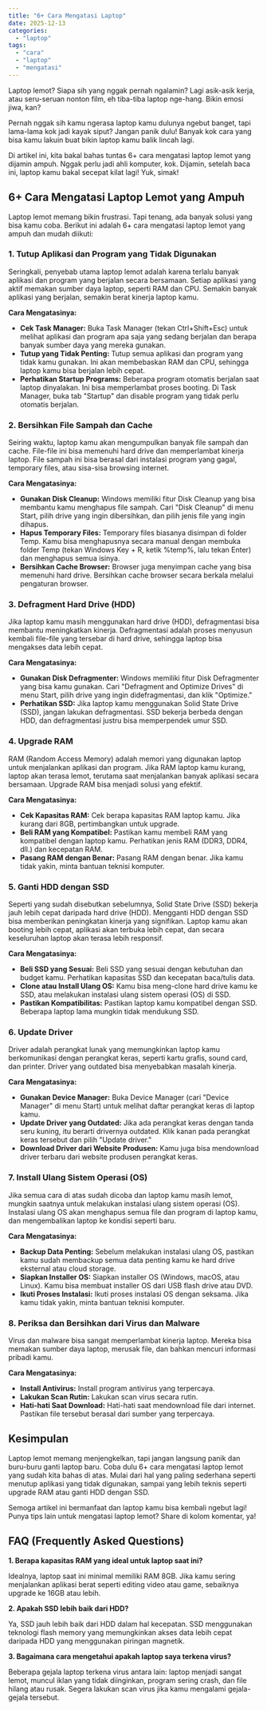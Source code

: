 ```yaml
---
title: "6+ Cara Mengatasi Laptop"
date: 2025-12-13
categories: 
  - "laptop"
tags: 
  - "cara"
  - "laptop"
  - "mengatasi"
---
```


Laptop lemot? Siapa sih yang nggak pernah ngalamin? Lagi asik-asik kerja, atau seru-seruan nonton film, eh tiba-tiba laptop nge-hang. Bikin emosi jiwa, kan?

Pernah nggak sih kamu ngerasa laptop kamu dulunya ngebut banget, tapi lama-lama kok jadi kayak siput? Jangan panik dulu! Banyak kok cara yang bisa kamu lakuin buat bikin laptop kamu balik lincah lagi.

Di artikel ini, kita bakal bahas tuntas 6+ cara mengatasi laptop lemot yang dijamin ampuh. Nggak perlu jadi ahli komputer, kok. Dijamin, setelah baca ini, laptop kamu bakal secepat kilat lagi! Yuk, simak!

## 6+ Cara Mengatasi Laptop Lemot yang Ampuh

Laptop lemot memang bikin frustrasi. Tapi tenang, ada banyak solusi yang bisa kamu coba. Berikut ini adalah 6+ cara mengatasi laptop lemot yang ampuh dan mudah diikuti:

### 1\. Tutup Aplikasi dan Program yang Tidak Digunakan

Seringkali, penyebab utama laptop lemot adalah karena terlalu banyak aplikasi dan program yang berjalan secara bersamaan. Setiap aplikasi yang aktif memakan sumber daya laptop, seperti RAM dan CPU. Semakin banyak aplikasi yang berjalan, semakin berat kinerja laptop kamu.

**Cara Mengatasinya:**

- **Cek Task Manager:** Buka Task Manager (tekan Ctrl+Shift+Esc) untuk melihat aplikasi dan program apa saja yang sedang berjalan dan berapa banyak sumber daya yang mereka gunakan.
- **Tutup yang Tidak Penting:** Tutup semua aplikasi dan program yang tidak kamu gunakan. Ini akan membebaskan RAM dan CPU, sehingga laptop kamu bisa berjalan lebih cepat.
- **Perhatikan Startup Programs:** Beberapa program otomatis berjalan saat laptop dinyalakan. Ini bisa memperlambat proses booting. Di Task Manager, buka tab "Startup" dan disable program yang tidak perlu otomatis berjalan.

### 2\. Bersihkan File Sampah dan Cache

Seiring waktu, laptop kamu akan mengumpulkan banyak file sampah dan cache. File-file ini bisa memenuhi hard drive dan memperlambat kinerja laptop. File sampah ini bisa berasal dari instalasi program yang gagal, temporary files, atau sisa-sisa browsing internet.

**Cara Mengatasinya:**

- **Gunakan Disk Cleanup:** Windows memiliki fitur Disk Cleanup yang bisa membantu kamu menghapus file sampah. Cari "Disk Cleanup" di menu Start, pilih drive yang ingin dibersihkan, dan pilih jenis file yang ingin dihapus.
- **Hapus Temporary Files:** Temporary files biasanya disimpan di folder Temp. Kamu bisa menghapusnya secara manual dengan membuka folder Temp (tekan Windows Key + R, ketik %temp%, lalu tekan Enter) dan menghapus semua isinya.
- **Bersihkan Cache Browser:** Browser juga menyimpan cache yang bisa memenuhi hard drive. Bersihkan cache browser secara berkala melalui pengaturan browser.

### 3\. Defragment Hard Drive (HDD)

Jika laptop kamu masih menggunakan hard drive (HDD), defragmentasi bisa membantu meningkatkan kinerja. Defragmentasi adalah proses menyusun kembali file-file yang tersebar di hard drive, sehingga laptop bisa mengakses data lebih cepat.

**Cara Mengatasinya:**

- **Gunakan Disk Defragmenter:** Windows memiliki fitur Disk Defragmenter yang bisa kamu gunakan. Cari "Defragment and Optimize Drives" di menu Start, pilih drive yang ingin didefragmentasi, dan klik "Optimize."
- **Perhatikan SSD:** Jika laptop kamu menggunakan Solid State Drive (SSD), jangan lakukan defragmentasi. SSD bekerja berbeda dengan HDD, dan defragmentasi justru bisa memperpendek umur SSD.

### 4\. Upgrade RAM

RAM (Random Access Memory) adalah memori yang digunakan laptop untuk menjalankan aplikasi dan program. Jika RAM laptop kamu kurang, laptop akan terasa lemot, terutama saat menjalankan banyak aplikasi secara bersamaan. Upgrade RAM bisa menjadi solusi yang efektif.

**Cara Mengatasinya:**

- **Cek Kapasitas RAM:** Cek berapa kapasitas RAM laptop kamu. Jika kurang dari 8GB, pertimbangkan untuk upgrade.
- **Beli RAM yang Kompatibel:** Pastikan kamu membeli RAM yang kompatibel dengan laptop kamu. Perhatikan jenis RAM (DDR3, DDR4, dll.) dan kecepatan RAM.
- **Pasang RAM dengan Benar:** Pasang RAM dengan benar. Jika kamu tidak yakin, minta bantuan teknisi komputer.

### 5\. Ganti HDD dengan SSD

Seperti yang sudah disebutkan sebelumnya, Solid State Drive (SSD) bekerja jauh lebih cepat daripada hard drive (HDD). Mengganti HDD dengan SSD bisa memberikan peningkatan kinerja yang signifikan. Laptop kamu akan booting lebih cepat, aplikasi akan terbuka lebih cepat, dan secara keseluruhan laptop akan terasa lebih responsif.

**Cara Mengatasinya:**

- **Beli SSD yang Sesuai:** Beli SSD yang sesuai dengan kebutuhan dan budget kamu. Perhatikan kapasitas SSD dan kecepatan baca/tulis data.
- **Clone atau Install Ulang OS:** Kamu bisa meng-clone hard drive kamu ke SSD, atau melakukan instalasi ulang sistem operasi (OS) di SSD.
- **Pastikan Kompatibilitas:** Pastikan laptop kamu kompatibel dengan SSD. Beberapa laptop lama mungkin tidak mendukung SSD.

### 6\. Update Driver

Driver adalah perangkat lunak yang memungkinkan laptop kamu berkomunikasi dengan perangkat keras, seperti kartu grafis, sound card, dan printer. Driver yang outdated bisa menyebabkan masalah kinerja.

**Cara Mengatasinya:**

- **Gunakan Device Manager:** Buka Device Manager (cari "Device Manager" di menu Start) untuk melihat daftar perangkat keras di laptop kamu.
- **Update Driver yang Outdated:** Jika ada perangkat keras dengan tanda seru kuning, itu berarti drivernya outdated. Klik kanan pada perangkat keras tersebut dan pilih "Update driver."
- **Download Driver dari Website Produsen:** Kamu juga bisa mendownload driver terbaru dari website produsen perangkat keras.

### 7\. Install Ulang Sistem Operasi (OS)

Jika semua cara di atas sudah dicoba dan laptop kamu masih lemot, mungkin saatnya untuk melakukan instalasi ulang sistem operasi (OS). Instalasi ulang OS akan menghapus semua file dan program di laptop kamu, dan mengembalikan laptop ke kondisi seperti baru.

**Cara Mengatasinya:**

- **Backup Data Penting:** Sebelum melakukan instalasi ulang OS, pastikan kamu sudah membackup semua data penting kamu ke hard drive eksternal atau cloud storage.
- **Siapkan Installer OS:** Siapkan installer OS (Windows, macOS, atau Linux). Kamu bisa membuat installer OS dari USB flash drive atau DVD.
- **Ikuti Proses Instalasi:** Ikuti proses instalasi OS dengan seksama. Jika kamu tidak yakin, minta bantuan teknisi komputer.

### 8\. Periksa dan Bersihkan dari Virus dan Malware

Virus dan malware bisa sangat memperlambat kinerja laptop. Mereka bisa memakan sumber daya laptop, merusak file, dan bahkan mencuri informasi pribadi kamu.

**Cara Mengatasinya:**

- **Install Antivirus:** Install program antivirus yang terpercaya.
- **Lakukan Scan Rutin:** Lakukan scan virus secara rutin.
- **Hati-hati Saat Download:** Hati-hati saat mendownload file dari internet. Pastikan file tersebut berasal dari sumber yang terpercaya.

## Kesimpulan

Laptop lemot memang menjengkelkan, tapi jangan langsung panik dan buru-buru ganti laptop baru. Coba dulu 6+ cara mengatasi laptop lemot yang sudah kita bahas di atas. Mulai dari hal yang paling sederhana seperti menutup aplikasi yang tidak digunakan, sampai yang lebih teknis seperti upgrade RAM atau ganti HDD dengan SSD.

Semoga artikel ini bermanfaat dan laptop kamu bisa kembali ngebut lagi! Punya tips lain untuk mengatasi laptop lemot? Share di kolom komentar, ya!

## FAQ (Frequently Asked Questions)

**1\. Berapa kapasitas RAM yang ideal untuk laptop saat ini?**

Idealnya, laptop saat ini minimal memiliki RAM 8GB. Jika kamu sering menjalankan aplikasi berat seperti editing video atau game, sebaiknya upgrade ke 16GB atau lebih.

**2\. Apakah SSD lebih baik dari HDD?**

Ya, SSD jauh lebih baik dari HDD dalam hal kecepatan. SSD menggunakan teknologi flash memory yang memungkinkan akses data lebih cepat daripada HDD yang menggunakan piringan magnetik.

**3\. Bagaimana cara mengetahui apakah laptop saya terkena virus?**

Beberapa gejala laptop terkena virus antara lain: laptop menjadi sangat lemot, muncul iklan yang tidak diinginkan, program sering crash, dan file hilang atau rusak. Segera lakukan scan virus jika kamu mengalami gejala-gejala tersebut.
